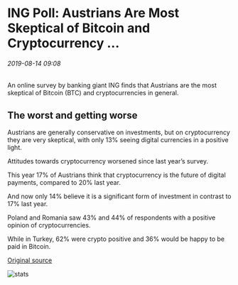 # ING Poll: Austrians Are Most Skeptical of Bitcoin and Cryptocurrency ...

###### 2019-08-14 09:08

An online survey by banking giant ING finds that Austrians are the most skeptical of Bitcoin (BTC) and cryptocurrencies in general.

## The worst and getting worse

Austrians are generally conservative on investments, but on cryptocurrency they are very skeptical, with only 13% seeing digital currencies in a positive light.

Attitudes towards cryptocurrency worsened since last year’s survey.

This year 17% of Austrians think that cryptocurrency is the future of digital payments, compared to 20% last year.

And now only 14% believe it is a significant form of investment in contrast to 17% last year.

Poland and Romania saw 43% and 44% of respondents with a positive opinion of cryptocurrencies.

While in Turkey, 62% were crypto positive and 36% would be happy to be paid in Bitcoin.

[Original source](https://cointelegraph.com/news/ing-poll-austrians-are-most-skeptical-of-bitcoin-and-cryptocurrency)

![stats](https://c.statcounter.com/11760860/0/a89fa40b/1/ "stats")